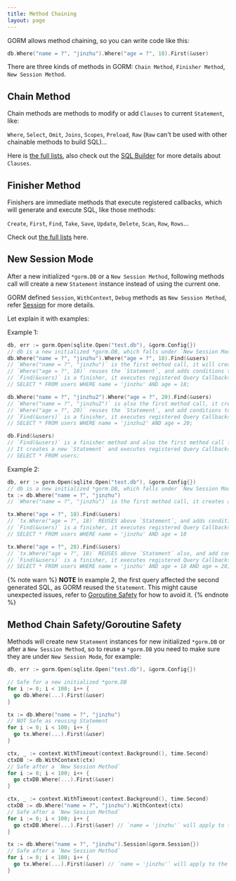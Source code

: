 ```yaml
---
title: Method Chaining
layout: page
---
```


GORM allows method chaining, so you can write code like this:

```go
db.Where("name = ?", "jinzhu").Where("age = ?", 18).First(&user)
```

There are three kinds of methods in GORM: `Chain Method`, `Finisher Method`, `New Session Method`.

## Chain Method

Chain methods are methods to modify or add `Clauses` to current `Statement`, like:

`Where`, `Select`, `Omit`, `Joins`, `Scopes`, `Preload`, `Raw` (`Raw` can't be used with other chainable methods to build SQL)...

Here is [the full lists](https://github.com/go-gorm/gorm/blob/master/chainable_api.go), also check out the [SQL Builder](sql_builder.html) for more details about `Clauses`.

## <span id="finisher_method">Finisher Method</span>

Finishers are immediate methods that execute registered callbacks, which will generate and execute SQL, like those methods:

`Create`, `First`, `Find`, `Take`, `Save`, `Update`, `Delete`, `Scan`, `Row`, `Rows`...

Check out [the full lists](https://github.com/go-gorm/gorm/blob/master/finisher_api.go) here.

## New Session Mode

After a new initialized `*gorm.DB` or a `New Session Method`, following methods call will create a new `Statement` instance instead of using the current one.

GORM defined `Session`, `WithContext`, `Debug` methods as `New Session Method`, refer [Session](session.html) for more details.

Let explain it with examples:

Example 1:

```go
db, err := gorm.Open(sqlite.Open("test.db"), &gorm.Config{})
// db is a new initialized *gorm.DB, which falls under `New Session Mode`
db.Where("name = ?", "jinzhu").Where("age = ?", 18).Find(&users)
// `Where("name = ?", "jinzhu")` is the first method call, it will create a new `Statement`
// `Where("age = ?", 18)` reuses the `Statement`, and adds conditions to the `Statement`
// `Find(&users)` is a finisher, it executes registered Query Callbacks, generates and runs the following SQL:
// SELECT * FROM users WHERE name = 'jinzhu' AND age = 18;

db.Where("name = ?", "jinzhu2").Where("age = ?", 20).Find(&users)
// `Where("name = ?", "jinzhu2")` is also the first method call, it creates new `Statement` too
// `Where("age = ?", 20)` reuses the `Statement`, and add conditions to the `Statement`
// `Find(&users)` is a finisher, it executes registered Query Callbacks, generates and runs the following SQL:
// SELECT * FROM users WHERE name = 'jinzhu2' AND age = 20;

db.Find(&users)
// `Find(&users)` is a finisher method and also the first method call for a `New Session Mode` `*gorm.DB`
// It creates a new `Statement` and executes registered Query Callbacks, generates and runs following SQL:
// SELECT * FROM users;
```

Example 2:

```go
db, err := gorm.Open(sqlite.Open("test.db"), &gorm.Config{})
// db is a new initialized *gorm.DB, which falls under `New Session Mode`
tx := db.Where("name = ?", "jinzhu")
// `Where("name = ?", "jinzhu")` is the first method call, it creates a new `Statement` and adds conditions

tx.Where("age = ?", 18).Find(&users)
// `tx.Where("age = ?", 18)` REUSES above `Statement`, and adds conditions to the `Statement`
// `Find(&users)` is a finisher, it executes registered Query Callbacks, generates and runs the following SQL:
// SELECT * FROM users WHERE name = 'jinzhu' AND age = 18

tx.Where("age = ?", 28).Find(&users)
// `tx.Where("age = ?", 18)` REUSES above `Statement` also, and add conditions to the `Statement`
// `Find(&users)` is a finisher, it executes registered Query Callbacks, generates and runs the following SQL:
// SELECT * FROM users WHERE name = 'jinzhu' AND age = 18 AND age = 28;
```

{% note warn %}
**NOTE** In example 2, the first query affected the second generated SQL, as GORM reused the `Statement`. This might cause unexpected issues, refer to [Goroutine Safety](#goroutine_safe) for how to avoid it.
{% endnote %}

## <span id="goroutine_safe">Method Chain Safety/Goroutine Safety</span>

Methods will create new `Statement` instances for new initialized `*gorm.DB` or after a `New Session Method`, so to reuse a `*gorm.DB` you need to make sure they are under `New Session Mode`, for example:

```go
db, err := gorm.Open(sqlite.Open("test.db"), &gorm.Config{})

// Safe for a new initialized *gorm.DB
for i := 0; i < 100; i++ {
  go db.Where(...).First(&user)
}

tx := db.Where("name = ?", "jinzhu")
// NOT Safe as reusing Statement
for i := 0; i < 100; i++ {
  go tx.Where(...).First(&user)
}

ctx, _ := context.WithTimeout(context.Background(), time.Second)
ctxDB := db.WithContext(ctx)
// Safe after a `New Session Method`
for i := 0; i < 100; i++ {
  go ctxDB.Where(...).First(&user)
}

ctx, _ := context.WithTimeout(context.Background(), time.Second)
ctxDB := db.Where("name = ?", "jinzhu").WithContext(ctx)
// Safe after a `New Session Method`
for i := 0; i < 100; i++ {
  go ctxDB.Where(...).First(&user) // `name = 'jinzhu'` will apply to the query
}

tx := db.Where("name = ?", "jinzhu").Session(&gorm.Session{})
// Safe after a `New Session Method`
for i := 0; i < 100; i++ {
  go tx.Where(...).First(&user) // `name = 'jinzhu'` will apply to the query
}
```
